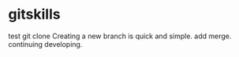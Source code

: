 # gitskills
test git clone
Creating a new branch is quick and simple.
add merge.
continuing developing.
